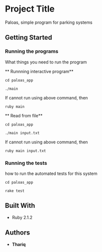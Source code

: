 # Project Title

Paloas, simple program for parking systems

## Getting Started

### Running the programs

What things you need to run the program

** Runnning interactive program**
```
cd paloas_app
```

```
./main
```

If cannot run using above command, then

```
ruby main
```

** Read from file**
```
cd paloas_app
```

```
./main input.txt
```

If cannot run using above command, then

```
ruby main input.txt
```

### Running the tests

how to run the automated tests for this system

```
cd paloas_app
```

```
rake test
```

## Built With

* Ruby 2.1.2

## Authors

* **Thariq**

